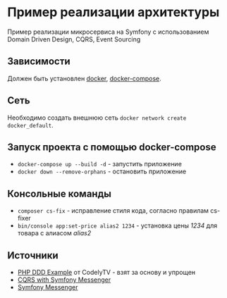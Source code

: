 # Пример реализации архитектуры
Пример реализации микросервиса на Symfony с использованием Domain Driven Design, CQRS, Event Sourcing

## Зависимости
Должен быть установлен [docker](https://www.docker.com/), [docker-compose](https://docs.docker.com/compose/). 

## Сеть
Необходимо создать внешнюю сеть `docker network create docker_default`.

## Запуск проекта с помощью docker-compose
* `docker-compose up --build -d` - запустить приложение
* `docker down --remove-orphans` - остановить приложение

## Консольные команды
* `composer cs-fix` - исправление стиля кода, согласно правилам cs-fixer
* `bin/console app:set-price alias2 1234` - установка цены _1234_ для товара с алиасом _alias2_
 
## Источники
* [PHP DDD Example](https://github.com/CodelyTV/php-ddd-example) от CodelyTV - взят за основу и упрощен
* [CQRS with Symfony Messenger](https://dev.to/adgaray/cqrs-with-symfony-messenger-2h3g)
* [Symfony Messenger](https://symfony.com/doc/current/messenger.html)